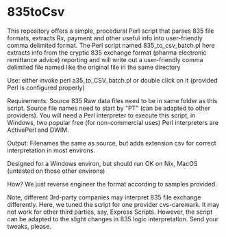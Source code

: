 # 835toCsv

This repository offers a simple, procedural Perl script that parses 835 file formats, extracts Rx, payment and other useful info into user-friendly comma delimited format. The Perl script named 835_to_csv_batch.pl here extracts info from the cryptic 835 exchange format (pharma electronic remittance advice) reporting and will write out a user-friendly comma delimited file named like the original file in the same directory

Use:  either invoke perl  a35_to_CSV_batch.pl  or double click on it (provided Perl is configured properly)

Requirements: Source 835 Raw data files need to be in same folder as this script. Source file names need to start by "PT" (can be adapted to other providers). You will need a Perl interpreter to execute this script, in Windows, two popular free (for non-commercial uses) Perl interpreters are ActivePerl and DWIM.

Output: Filenames the same as source, but adds extension csv for correct interpretation in most environs.

Designed for a Windows environ, but should run OK on Nix, MacOS (untested on those other environs)

How? We just reverse engineer the format according to samples provided.

Note, different 3rd-party companies may interpret 835 file exchange differently.  Here, we tuned the script for one provider cvs-caremark. It may not work for other third parties, say, Express Scripts. However, the script can be adapted to the slight changes in 835 logic interpretation.  Send your tweaks, please.

